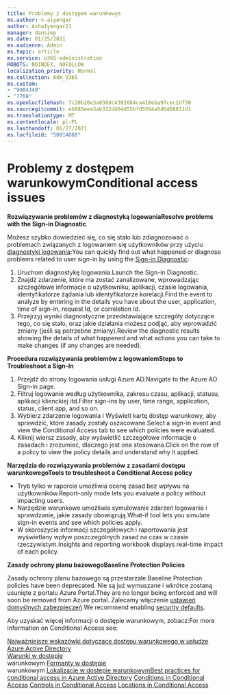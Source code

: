 ```yaml
---
title: Problemy z dostępem warunkowym
ms.author: v-aiyengar
author: AshaIyengar21
manager: dansimp
ms.date: 01/25/2021
ms.audience: Admin
ms.topic: article
ms.service: o365-administration
ROBOTS: NOINDEX, NOFOLLOW
localization_priority: Normal
ms.collection: Adm_O365
ms.custom:
- "9004349"
- "7768"
ms.openlocfilehash: 7c20b26e3a038dc4392684ca410eba97cec2df30
ms.sourcegitcommit: eb685eea3ab312d404d55bfd5594a5d6d68811d1
ms.translationtype: MT
ms.contentlocale: pl-PL
ms.lasthandoff: 01/27/2021
ms.locfileid: "50014888"
---
```

# <a name="conditional-access-issues"></a><span data-ttu-id="3a0a0-102">Problemy z dostępem warunkowym</span><span class="sxs-lookup"><span data-stu-id="3a0a0-102">Conditional access issues</span></span>

<span data-ttu-id="3a0a0-103">**Rozwiązywanie problemów z diagnostyką logowania**</span><span class="sxs-lookup"><span data-stu-id="3a0a0-103">**Resolve problems with the Sign-in Diagnostic**</span></span>

<span data-ttu-id="3a0a0-104">Możesz szybko dowiedzieć się, co się stało lub zdiagnozować o problemach związanych z logowaniem się użytkowników przy użyciu [diagnostyki logowania](https://portal.azure.com/#blade/Microsoft_AAD_IAM/ActiveDirectoryMenuBlade/diagnose/symptomId/ms_aad_dxp_signin_caDiagnoseAndSolveSummarySymptom):</span><span class="sxs-lookup"><span data-stu-id="3a0a0-104">You can quickly find out what happened or diagnose problems related to user sign-in by using the [Sign-in Diagnostic](https://portal.azure.com/#blade/Microsoft_AAD_IAM/ActiveDirectoryMenuBlade/diagnose/symptomId/ms_aad_dxp_signin_caDiagnoseAndSolveSummarySymptom):</span></span>

1. <span data-ttu-id="3a0a0-105">Uruchom diagnostykę logowania.</span><span class="sxs-lookup"><span data-stu-id="3a0a0-105">Launch the Sign-in Diagnostic.</span></span>
1. <span data-ttu-id="3a0a0-106">Znajdź zdarzenie, które ma zostać zanalizowane, wprowadzając szczegółowe informacje o użytkowniku, aplikacji, czasie logowania, identyfikatorze żądania lub identyfikatorze korelacji.</span><span class="sxs-lookup"><span data-stu-id="3a0a0-106">Find the event to analyze by entering in the details you have about the user, application, time of sign-in, request Id, or correlation Id.</span></span>
1. <span data-ttu-id="3a0a0-107">Przejrzyj wyniki diagnostyczne przedstawiające szczegóły dotyczące tego, co się stało, oraz jakie działania możesz podjąć, aby wprowadzić zmiany (jeśli są potrzebne zmiany).</span><span class="sxs-lookup"><span data-stu-id="3a0a0-107">Review the diagnostic results showing the details of what happened and what actions you can take to make changes (if any changes are needed).</span></span>

<span data-ttu-id="3a0a0-108">**Procedura rozwiązywania problemów z logowaniem**</span><span class="sxs-lookup"><span data-stu-id="3a0a0-108">**Steps to Troubleshoot a Sign-In**</span></span> 

1. <span data-ttu-id="3a0a0-109">Przejdź do strony logowania usługi Azure AD.</span><span class="sxs-lookup"><span data-stu-id="3a0a0-109">Navigate to the Azure AD Sign-in page.</span></span>
1. <span data-ttu-id="3a0a0-110">Filtruj logowanie według użytkownika, zakresu czasu, aplikacji, statusu, aplikacji klienckiej itd.</span><span class="sxs-lookup"><span data-stu-id="3a0a0-110">Filter sign-ins by user, time range, application, status, client app, and so on.</span></span>
1. <span data-ttu-id="3a0a0-111">Wybierz zdarzenie logowania i Wyświetl kartę dostęp warunkowy, aby sprawdzić, które zasady zostały oszacowane.</span><span class="sxs-lookup"><span data-stu-id="3a0a0-111">Select a sign-in event and view the Conditional Access tab to see which policies were evaluated.</span></span>
1. <span data-ttu-id="3a0a0-112">Kliknij wiersz zasady, aby wyświetlić szczegółowe informacje o zasadach i zrozumieć, dlaczego jest ona stosowana.</span><span class="sxs-lookup"><span data-stu-id="3a0a0-112">Click on the row of a policy to view the policy details and understand why it applied.</span></span>

<span data-ttu-id="3a0a0-113">**Narzędzia do rozwiązywania problemów z zasadami dostępu warunkowego**</span><span class="sxs-lookup"><span data-stu-id="3a0a0-113">**Tools to troubleshoot a Conditional Access policy**</span></span>

- <span data-ttu-id="3a0a0-114">Tryb tylko w raporcie umożliwia ocenę zasad bez wpływu na użytkowników.</span><span class="sxs-lookup"><span data-stu-id="3a0a0-114">Report-only mode lets you evaluate a policy without impacting users.</span></span>
- <span data-ttu-id="3a0a0-115">Narzędzie warunkowe umożliwia symulowanie zdarzeń logowania i sprawdzanie, jakie zasady obowiązują.</span><span class="sxs-lookup"><span data-stu-id="3a0a0-115">What-if tool lets you simulate sign-in events and see which policies apply.</span></span>
- <span data-ttu-id="3a0a0-116">W skoroszycie informacji szczegółowych i raportowania jest wyświetlany wpływ poszczególnych zasad na czas w czasie rzeczywistym.</span><span class="sxs-lookup"><span data-stu-id="3a0a0-116">Insights and reporting workbook displays real-time impact of each policy.</span></span>

<span data-ttu-id="3a0a0-117">**Zasady ochrony planu bazowego**</span><span class="sxs-lookup"><span data-stu-id="3a0a0-117">**Baseline Protection Policies**</span></span>

<span data-ttu-id="3a0a0-118">Zasady ochrony planu bazowego są przestarzałe.</span><span class="sxs-lookup"><span data-stu-id="3a0a0-118">Baseline Protection policies have been deprecated.</span></span> <span data-ttu-id="3a0a0-119">Nie są już wymuszane i wkrótce zostaną usunięte z portalu Azure Portal.</span><span class="sxs-lookup"><span data-stu-id="3a0a0-119">They are no longer being enforced and will soon be removed from Azure portal.</span></span> <span data-ttu-id="3a0a0-120">Zalecamy włączenie [ustawień domyślnych zabezpieczeń](https://docs.microsoft.com/azure/active-directory/fundamentals/concept-fundamentals-security-defaults).</span><span class="sxs-lookup"><span data-stu-id="3a0a0-120">We recommend enabling [security defaults](https://docs.microsoft.com/azure/active-directory/fundamentals/concept-fundamentals-security-defaults).</span></span>

<span data-ttu-id="3a0a0-121">Aby uzyskać więcej informacji o dostępie warunkowym, zobacz:</span><span class="sxs-lookup"><span data-stu-id="3a0a0-121">For more information on Conditional Access see:</span></span>

<span data-ttu-id="3a0a0-122">[Najważniejsze wskazówki dotyczące dostępu warunkowego w usłudze Azure Active Directory](https://docs.microsoft.com/azure/active-directory/conditional-access/best-practices)  
 [Warunki w dostępie](https://docs.microsoft.com/azure/active-directory/conditional-access/best-practices)  
 warunkowym [Formanty w dostępie](https://docs.microsoft.com/azure/active-directory/conditional-access/controls)  
 warunkowym [Lokalizacje w dostępie warunkowym](https://docs.microsoft.com/azure/active-directory/conditional-access/location-condition)</span><span class="sxs-lookup"><span data-stu-id="3a0a0-122">[Best practices for conditional access in Azure Active Directory](https://docs.microsoft.com/azure/active-directory/conditional-access/best-practices) 
[Conditions in Conditional Access](https://docs.microsoft.com/azure/active-directory/conditional-access/best-practices) 
[Controls in Conditional Access](https://docs.microsoft.com/azure/active-directory/conditional-access/controls) 
[Locations in Conditional Access ](https://docs.microsoft.com/azure/active-directory/conditional-access/location-condition)</span></span>
